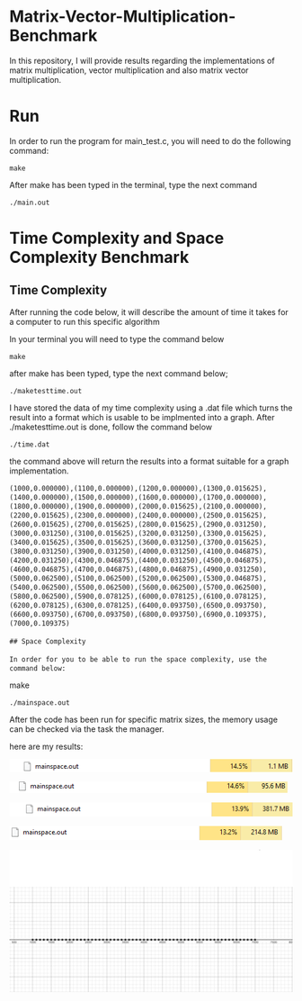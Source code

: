 # Matrix-Vector-Multiplication-Benchmark

In this repository, I will provide results regarding the implementations of matrix multiplication, vector multiplication and also matrix vector multiplication.

# Run

In order to run the program for main_test.c, you will need to do the following command:

```
make
```

After make has been typed in the terminal, type the next command

```
./main.out
```

# Time Complexity and Space Complexity Benchmark

## Time Complexity

After running the code below, it will describe the amount of time it takes for a computer to run this specific algorithm


In your terminal you will need to type the command below

```
make
```

after make has been typed, type the next command below;

```
./maketesttime.out
```

I have stored the data of my time complexity using a .dat file which turns the result into a format which is usable to be implmented into a graph. After ./maketesttime.out is done, follow the command below

```
./time.dat
```
the command above will return the results into a format suitable for a graph implementation.

```
(1000,0.000000),(1100,0.000000),(1200,0.000000),(1300,0.015625),(1400,0.000000),(1500,0.000000),(1600,0.000000),(1700,0.000000),(1800,0.000000),(1900,0.000000),(2000,0.015625),(2100,0.000000),(2200,0.015625),(2300,0.000000),(2400,0.000000),(2500,0.015625),(2600,0.015625),(2700,0.015625),(2800,0.015625),(2900,0.031250),(3000,0.031250),(3100,0.015625),(3200,0.031250),(3300,0.015625),(3400,0.015625),(3500,0.015625),(3600,0.031250),(3700,0.015625),(3800,0.031250),(3900,0.031250),(4000,0.031250),(4100,0.046875),(4200,0.031250),(4300,0.046875),(4400,0.031250),(4500,0.046875),(4600,0.046875),(4700,0.046875),(4800,0.046875),(4900,0.031250),(5000,0.062500),(5100,0.062500),(5200,0.062500),(5300,0.046875),(5400,0.062500),(5500,0.062500),(5600,0.062500),(5700,0.062500),(5800,0.062500),(5900,0.078125),(6000,0.078125),(6100,0.078125),(6200,0.078125),(6300,0.078125),(6400,0.093750),(6500,0.093750),(6600,0.093750),(6700,0.093750),(6800,0.093750),(6900,0.109375),(7000,0.109375)

## Space Complexity

In order for you to be able to run the space complexity, use the command below:

```
make
```
./mainspace.out
```
After the code has been run for specific matrix sizes, the memory usage can be checked via the task the manager.

here are my results:

![Space N = 1000](MatrixMultSC/Images/image.png)

![Space N = 1000](MatrixMultSC/images/image(1).png)

![Space N = 1000](MatrixMultSC/images/image(2).png)

![Space N = 1000](MatrixMultSC/images/image(3).png)

![Space N = 1000](MatrixMultSC/images/image(4).png)
